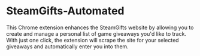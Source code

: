 # SteamGifts-Automated

This Chrome extension enhances the SteamGifts website by allowing you to create and manage a personal list of game giveaways you'd like to track.
With just one click, the extension will scrape the site for your selected giveaways and automatically enter you into them.